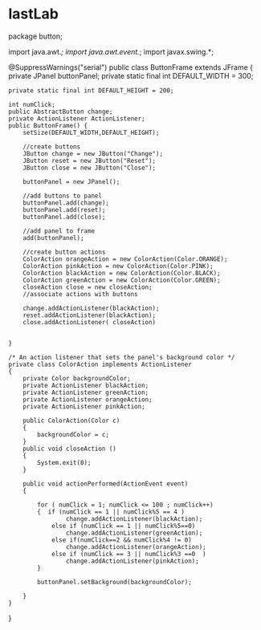# lastLab
package button;

import java.awt.*;
import java.awt.event.*;
import javax.swing.*;

@SuppressWarnings("serial")
public class ButtonFrame extends JFrame {
	private JPanel buttonPanel;
	private static final int DEFAULT_WIDTH = 300;
	
	private static final int DEFAULT_HEIGHT = 200;
	
	int numClick;
	public AbstractButton change;
	private ActionListener ActionListener; 
	public ButtonFrame() {
		setSize(DEFAULT_WIDTH,DEFAULT_HEIGHT);
		
		//create buttons
		JButton change = new JButton("Change");
		JButton reset = new JButton("Reset");
		JButton close = new JButton("Close");
		
		buttonPanel = new JPanel();
		
		//add buttons to panel
		buttonPanel.add(change);
		buttonPanel.add(reset);
		buttonPanel.add(close);
		
		//add panel to frame
		add(buttonPanel);
		
		//create button actions
		ColorAction orangeAction = new ColorAction(Color.ORANGE);
		ColorAction pinkAction = new ColorAction(Color.PINK);
		ColorAction blackAction = new ColorAction(Color.BLACK);
		ColorAction greenAction = new ColorAction(Color.GREEN);
		closeAction close = new closeAction;
		//associate actions with buttons
		
		change.addActionListener(blackAction);
		reset.addActionListener(blackAction);	
		close.addActionListener( closeAction)
		

	}
	
	/* An action listener that sets the panel's background color */
	private class ColorAction implements ActionListener
	{
		private Color backgroundColor;
		private ActionListener blackAction;
		private ActionListener greenAction;
		private ActionListener orangeAction;
		private ActionListener pinkAction;
		
		public ColorAction(Color c)
		{
			backgroundColor = c;
		}
		public void closeAction ()
		{
			System.exit(0);
		}
		
		public void actionPerformed(ActionEvent event)
		{
			
			for ( numClick = 1; numClick <= 100 ; numClick++)	
			{  if (numClick == 1 || numClick%5 == 4 )
			    	change.addActionListener(blackAction);
			    else if (numClick == 1 || numClick%5==0)
			    	change.addActionListener(greenAction);
			    else if(numClick==2 && numClick%4 != 0)
			    	change.addActionListener(orangeAction);
			    else if (numClick == 3 || numClick%3 ==0  )
			    	change.addActionListener(pinkAction);
			} 
			
			buttonPanel.setBackground(backgroundColor);
			
		}
	}
}
